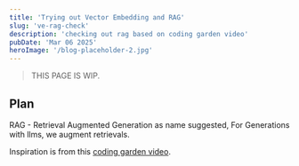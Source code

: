```yaml
---
title: 'Trying out Vector Embedding and RAG'
slug: 've-rag-check'
description: 'checking out rag based on coding garden video'
pubDate: 'Mar 06 2025'
heroImage: '/blog-placeholder-2.jpg'
---
```

> THIS PAGE IS WIP.

## Plan

RAG - Retrieval Augmented Generation as name suggested, For Generations with llms, we augment retrievals.

Inspiration is from this [coding garden video](https://www.youtube.com/watch?v=g1LCFI88p8Y).

